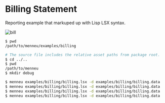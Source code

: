 # Billing Statement
Reporting example that markuped up with Lisp LSX syntax.

![bill](https://shellyln.github.io/menneu/assets/pdf/example-bill.png)

```bash
$ pwd
/path/to/menneu/examples/billing

# The source file includes the relative asset paths from package root.
$ cd ../..
$ pwd
/path/to/menneu
$ mkdir debug

$ menneu examples/billing/billing.lsx -d examples/billing/billing.data.lisp -o debug/billing.md.html
$ menneu examples/billing/billing.lsx -d examples/billing/billing.data.lisp -o debug/billing.md.html.pdf
$ menneu examples/billing/billing.lsx -d examples/billing/billing.data.lisp -o debug/billing.md.html.png
$ menneu examples/billing/billing.lsx -d examples/billing/billing.data.lisp -o debug/billing.md.html.jpeg
```
